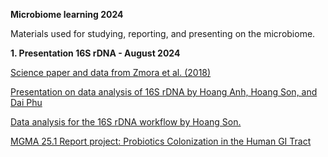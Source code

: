 **Microbiome learning 2024**

Materials used for studying, reporting, and presenting on the microbiome.

**1. Presentation 16S rDNA - August 2024**

[Science paper and data from Zmora et al. (2018)](https://github.com/anhvobio/microbiome/tree/main/presentation_20240811)

[Presentation on data analysis of 16S rDNA by Hoang Anh, Hoang Son, and Dai Phu](https://github.com/anhvobio/microbiome/blob/main/presentation_20240811/Data%20Analysis%20for%2016S%20rDNA.pdf)

[Data analysis for the 16S rDNA workflow by Hoang Son.](https://github.com/anhvobio/microbiome/blob/main/Murine_%26_human_gut_mucosal_microbiome.ipynb)

[MGMA 25.1 Report project: Probiotics Colonization in the Human GI Tract](https://www.youtube.com/watch?v=M8lgJujrHKk&list=PLXtgXP89Tyn-cldf3rwqsCh5nR031OD-s&index=118)

